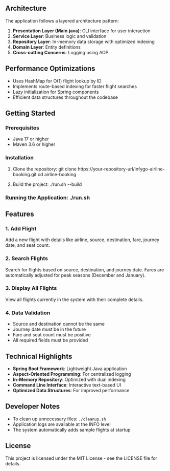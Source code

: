 ## Architecture

The application follows a layered architecture pattern:

1. **Presentation Layer (Main.java)**: CLI interface for user interaction
2. **Service Layer**: Business logic and validation
3. **Repository Layer**: In-memory data storage with optimized indexing
4. **Domain Layer**: Entity definitions
5. **Cross-cutting Concerns**: Logging using AOP

## Performance Optimizations

- Uses HashMap for O(1) flight lookup by ID
- Implements route-based indexing for faster flight searches
- Lazy initialization for Spring components
- Efficient data structures throughout the codebase

## Getting Started

### Prerequisites

- Java 17 or higher
- Maven 3.6 or higher

### Installation

1. Clone the repository: git clone https://your-repository-url/infygo-airline-booking.git cd airline-booking

2. Build the project: ./run.sh --build

### Running the Application: ./run.sh

## Features

### 1. Add Flight

Add a new flight with details like airline, source, destination, fare, journey date, and seat count.

### 2. Search Flights

Search for flights based on source, destination, and journey date. Fares are automatically adjusted for peak seasons (December and January).

### 3. Display All Flights

View all flights currently in the system with their complete details.

### 4. Data Validation

- Source and destination cannot be the same
- Journey date must be in the future
- Fare and seat count must be positive
- All required fields must be provided

## Technical Highlights

- **Spring Boot Framework**: Lightweight Java application
- **Aspect-Oriented Programming**: For centralized logging
- **In-Memory Repository**: Optimized with dual indexing
- **Command Line Interface**: Interactive text-based UI
- **Optimized Data Structures**: For improved performance

## Developer Notes

- To clean up unnecessary files: `./cleanup.sh`
- Application logs are available at the INFO level
- The system automatically adds sample flights at startup

## License

This project is licensed under the MIT License - see the LICENSE file for details.
